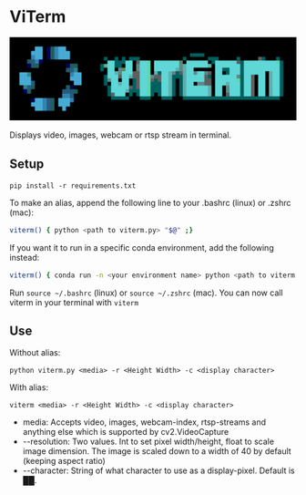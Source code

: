 
# ViTerm 
<p align="center">
  <img src="/figures/viterm_logo.png" alt="Viterm logo"/>
</p>

Displays video, images, webcam or rtsp stream in terminal. 

## Setup
```
pip install -r requirements.txt
```

To make an alias, append the following line to your .bashrc (linux) or .zshrc (mac):

```bash
viterm() { python <path to viterm.py> "$@" ;}
```

If you want it to run in a specific conda environment, add the following instead:

```bash
viterm() { conda run -n <your environment name> python <path to viterm.py> "$@" ;}
```

Run ```source ~/.bashrc``` (linux) or ```source ~/.zshrc``` (mac). You can now call viterm in your terminal with ```viterm```

## Use
Without alias:
```
python viterm.py <media> -r <Height Width> -c <display character> 
```
With alias:
```
viterm <media> -r <Height Width> -c <display character> 
```
* media: Accepts video, images, webcam-index, rtsp-streams and anything else which is supported by cv2.VideoCapture
* --resolution: Two values. Int to set pixel width/height, float to scale image dimension. The image is scaled down to a width of 40 by default (keeping aspect ratio)
* --character: String of what character to use as a display-pixel. Default is ██. 
